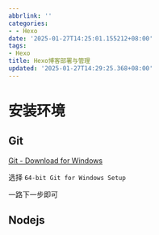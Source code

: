 ```yaml
---
abbrlink: ''
categories:
- - Hexo
date: '2025-01-27T14:25:01.155212+08:00'
tags:
- Hexo
title: Hexo博客部署与管理
updated: '2025-01-27T14:29:25.368+08:00'
---
```

# 安装环境

## Git

[Git - Download for Windows](https://git-scm.com/downloads/win)

选择 `64-bit Git for Windows Setup`

一路下一步即可

## Nodejs
